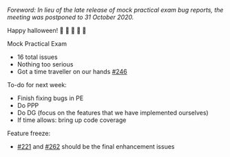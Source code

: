 *Foreword: In lieu of the late release of mock practical exam bug reports, the meeting was postponed to 31 October 2020.*

Happy halloween! :jack_o_lantern: :ghost: :jack_o_lantern: :ghost: :jack_o_lantern:

Mock Practical Exam
- 16 total issues
- Nothing too serious
- Got a time traveller on our hands [#246](https://github.com/AY2021S1-CS2103T-W16-3/tp/issues/246])

To-do for next week:
- Finish fixing bugs in PE
- Do PPP
- Do DG (focus on the features that we have implemented ourselves)
- If time allows: bring up code coverage

Feature freeze:
- [#221](https://github.com/AY2021S1-CS2103T-W16-3/tp/issues/221) and [#262](https://github.com/AY2021S1-CS2103T-W16-3/tp/issues/262) should be the final enhancement issues
